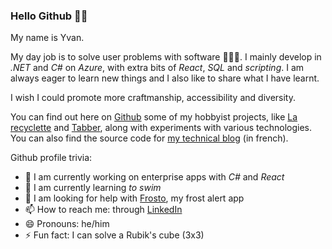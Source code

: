 ### Hello Github 👋🏽

My name is Yvan.

My day job is to solve user problems with software 👨🏽‍💻. I mainly develop in _.NET_ and _C#_ on _Azure_, with extra bits of _React_, _SQL_ and _scripting_. I am always eager to learn new things and I also like to share what I have learnt.

I wish I could promote more craftmanship, accessibility and diversity.

You can find out here on [Github](https://github.com/yvzn) some of my hobbyist projects, like [La recyclette](https://github.com/yvzn/recikligi) and [Tabber](https://github.com/yvzn/tabber), along with experiments with various technologies. You can also find the source code for [my technical blog](https://blog.ludeo.net) (in french).

Github profile trivia:
- 🔭 I am currently working on enterprise apps with _C#_ and _React_
- 🌱 I am currently learning _to swim_
- 🤔 I am looking for help with [Frosto](https://github.com/yvzn/frosto), my frost alert app
- 📫 How to reach me: through [LinkedIn](https://www.linkedin.com/in/yvanrazafindramanana/)
- 😄 Pronouns: he/him
- ⚡ Fun fact: I can solve a Rubik's cube (3x3)

